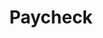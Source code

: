 ---
title: Paycheck
slug: paycheck
updated-on: '2024-05-30T13:44:31.749Z'
created-on: '2024-05-30T13:41:46.671Z'
published-on: '2024-05-30T13:54:32.469Z'
f_city-state-2:
- cms/city/wichita-ks.md
- cms/city/aberdeen-wa.md
- cms/city/olympia-wa.md
f_locations:
- cms/payday-loan/paycheck-23615.md
- cms/payday-loan/paycheck-23616.md
- cms/payday-loan/paycheck-23617.md
- cms/payday-loan/paycheck-23618.md
- cms/payday-loan/paycheck-23619.md
f_states:
- cms/state/kansas.md
- cms/state/washington.md
layout: '[company].html'
tags: company
---